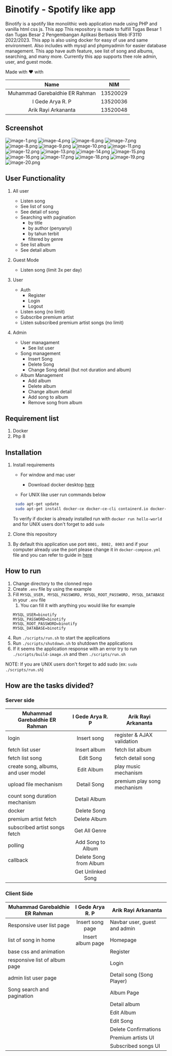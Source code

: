 # Binotify - Spotify like app

Binotify is a spotify like monolithic web application made using PHP and vanilla html css js. This app This repository is made to fulfill Tugas Besar 1 dan Tugas Besar 2 Pengembangan Aplikasi Berbasis Web IF3110 2022/2023. This app is also using docker for easy of use and same environment. Also includes with mysql and phpmyadmin for easier database management. This app have auth feature, see list of song and albums, searching, and many more. Currently this app supports thee role admin, user, and guest mode.

Made with ❤ with

|              Name              |   NIM    |
| :----------------------------: | :------: |
| Muhammad Garebaldhie ER Rahman | 13520029 |
|        I Gede Arya R. P        | 13520036 |
|      Arik Rayi Arkananta       | 13520048 |

## Screenshot

![image-1.png](./images/image-1.png)
![image-4.png](./images/image-4.png)
![image-6.png](./images/image-6.png)
![image-7.png](./images/image-7.png)
![image-8.png](./images/image-8.png)
![image-9.png](./images/image-9.png)
![image-10.png](./images/image-10.png)
![image-11.png](./images/image-11.png)
![image-12.png](./images/image-12.png)
![image-13.png](./images/image-13.png)
![image-14.png](./images/image-14.png)
![image-15.png](./images/image-15.png)
![image-16.png](./images/image-16.png)
![image-17.png](./images/image-17.png)
![image-18.png](./images/image-18.png)
![image-19.png](./images/image-19.png)
![image-20.png](./images/image-20.png)

## User Functionality

1. All user

   - Listen song
   - See list of song
   - See detail of song
   - Searching with pagination
     - by title
     - by author (penyanyi)
     - by tahun terbit
     - filtered by genre
   - See list album
   - See detail album

2. Guest Mode

   - Listen song (limit 3x per day)

3. User

   - Auth
     - Register
     - Login
     - Logout
   - Listen song (no limit)
   - Subscribe premium artist
   - Listen subscribed premium artist songs (no limit)

4. Admin
   - User managament
     - See list user
   - Song management
     - Insert Song
     - Delete Song
     - Change Song detail (but not duration and album)
   - Album Management
     - Add album
     - Delete album
     - Change album detail
     - Add song to album
     - Remove song from album

## Requirement list

1. Docker
2. Php 8

## Installation

1. Install requirements

   - For window and mac user

     - Download docker desktop [here](https://www.docker.com/products/docker-desktop/)

   - For UNIX like user run commands below

   ```sh
    sudo apt-get update
    sudo apt-get install docker-ce docker-ce-cli containerd.io docker-compose-plugin
   ```

   To verify if docker is already installed run with `docker run hello-world` and for UNIX users don't forget to add `sudo`

2. Clone this repository
3. By default this application use port `8001, 8002, 8003` and if your computer already use the port please change it in `docker-compose.yml` file and you can refer to guide in [here](https://docs.docker.com/compose/gettingstarted/)

## How to run

1. Change directory to the clonned repo
2. Create `.env` file by using the example
3. Fill `MYSQL_USER, MYSQL_PASSWORD, MYSQL_ROOT_PASSWORD, MYSQL_DATABASE` in your `.env` file
   1. You can fill it with anything you would like for example
   ```env
   MYSQL_USER=binotify
   MYSQL_PASSWORD=binotify
   MYSQL_ROOT_PASSWORD=binotify
   MYSQL_DATABASE=binotify
   ```
4. Run `./scripts/run.sh` to start the applications
5. Run `./scripts/shutdown.sh` to shutdown the applications
6. If it seems the application response with an error try to run `./scripts/build-image.sh` and then `./scripts/run.sh`

NOTE: If you are UNIX users don't forget to add sudo (ex: `sudo ./scripts/run.sh`)

## How are the tasks divided?

### Server side

| Muhammad Garebaldhie ER Rahman      |    I Gede Arya R. P    | Arik Rayi Arkananta        |
| ----------------------------------- | :--------------------: | -------------------------- |
| login                               |      Insert song       | register & AJAX validation |
| fetch list user                     |      Insert album      | fetch list album           |
| fetch list song                     |       Edit Song        | fetch detail song          |
| create song, albums, and user model |       Edit Album       | play music mechanism       |
| upload file mechanism               |      Detail Song       | premium play song mechanism|
| count song duration mechanism       |      Detail Album      |                            |
| docker                              |      Delete Song       |                            |
| premium artist fetch                |      Delete Album      |                            |
| subscribed artist songs fetch       |     Get All Genre      |                            |
| polling                             |   Add Song to Album    |                            |
| callback                            | Delete Song from Album |                            |
|                                     |   Get Unlinked Song    |                            |

### Client Side

| Muhammad Garebaldhie ER Rahman | I Gede Arya R. P  | Arik Rayi Arkananta          |
| ------------------------------ | :---------------: | ---------------------------- |
| Responsive user list page      | Insert song page  | Navbar user, guest and admin |
| list of song in home           | Insert album page | Homepage                     |
| base css and animation         |                   | Register                     |
| responsive list of album page  |                   | Login                        |
| admin list user page           |                   | Detail song (Song Player)    |
| Song search and pagination     |                   | Album Page                   |
|                                |                   | Detail album                 |
|                                |                   | Edit Album                   |
|                                |                   | Edit Song                    |
|                                |                   | Delete Confirmations         |
|                                |                   | Premium artists UI           |
|                                |                   | Subscribed songs UI          |
